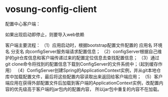 # vosung-config-client

配置中心客户端：

如果出现启动即停止，则要导入web依赖

客户端主要流程：
    （1）应用启动时，根据bootstrap配置文件配置的 应用名 环境名 分支名 向configServer服务端请求配置信息；
    （2）configServer根据自己维护的git仓库信息和客户端传递过来的配置定位信息去查找配置信息；
    （3）通过git clone命令将找到的配置信息下载到ConfigServer的文件系统中；（起到缓存作用）
    （4）ConfigServer创建Spring的ApplicationContext实例，并从git本地仓库中加载配置文件，最后将这些配置内容读取出来返回给客户端应用；
    （5）客户端应用在获得外部配置文件后加载到客户端的ApplicationContext实例，改配置内容的优先级高于客户端的jar包内的配置内容，
        所以jar包中重复的内容不在加载。